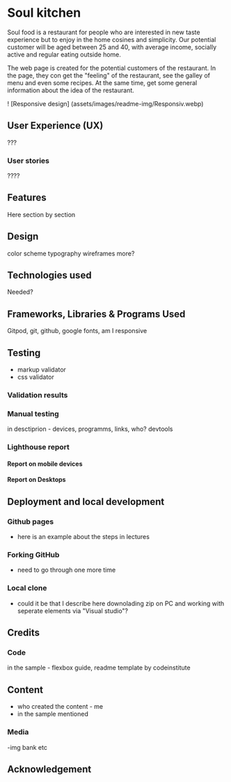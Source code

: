 # Soul kitchen

Soul food is a restaurant for people who are interested in new taste experience but to enjoy in the
home cosines and simplicity.
Our potential customer will be aged between 25 and 40, with average income, socially active and regular eating outside home.  

The web page is created for the potential customers of the restaurant. In the page, they con get the "feeling" of the restaurant, see the galley of menu and even some recipes. At the same time, get some general information about the idea of the restaurant.

! [Responsive design] (assets/images/readme-img/Responsiv.webp)

## User Experience (UX)

???

### User stories

????

## Features

Here section by section

## Design

color scheme
typography
wireframes
more?

## Technologies used

Needed?

## Frameworks, Libraries & Programs Used

Gitpod, git, github, google fonts, am I responsive

## Testing

- markup validator
- css validator

### Validation results

### Manual testing

in desctiprion - devices, programms, links, who? devtools

### Lighthouse report

#### Report on mobile devices

#### Report on Desktops

## Deployment and local development

### Github pages

- here is an example about the steps in lectures

### Forking GitHub
 
 - need to go through one more time

### Local clone

- could it be that I describe here downolading zip on PC and working with seperate elements via "Visual studio"?

## Credits

### Code

in the sample -  flexbox guide, readme template by codeinstitute

## Content

- who created the content - me
- in the sample mentioned 

### Media

-img bank etc

## Acknowledgement

